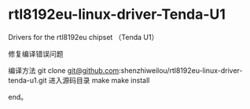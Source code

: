 # rtl8192eu-linux-driver-Tenda-U1
Drivers for the rtl8192eu chipset （Tenda U1）

修复编译错误问题

编译方法
git clone git@github.com:shenzhiweilou/rtl8192eu-linux-driver-tenda-u1.git
进入源码目录
make
make install

end。
